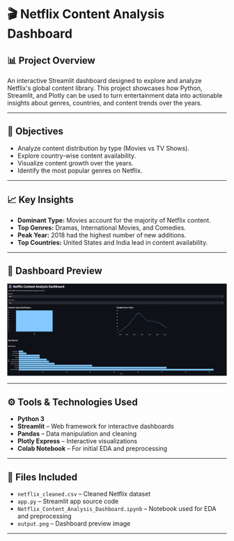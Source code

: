 # 🎬 Netflix Content Analysis Dashboard
## 📊 Project Overview

An interactive Streamlit dashboard designed to explore and analyze Netflix's global content library. This project showcases how Python, Streamlit, and Plotly can be used to turn entertainment data into actionable insights about genres, countries, and content trends over the years.

---

## 🎯 Objectives

- Analyze content distribution by type (Movies vs TV Shows).
- Explore country-wise content availability.
- Visualize content growth over the years.
- Identify the most popular genres on Netflix.

---

## 📈 Key Insights

- **Dominant Type:** Movies account for the majority of Netflix content.
- **Top Genres:** Dramas, International Movies, and Comedies.
- **Peak Year:** 2018 had the highest number of new additions.
- **Top Countries:** United States and India lead in content availability.

---

## 📂 Dashboard Preview

![Netflix Dashboard](output.png) <!-- Replace with actual path if hosted -->

---

## ⚙️ Tools & Technologies Used

- **Python 3**
- **Streamlit** – Web framework for interactive dashboards
- **Pandas** – Data manipulation and cleaning
- **Plotly Express** – Interactive visualizations
- **Colab Notebook** – For initial EDA and preprocessing

---

## 📁 Files Included

- `netflix_cleaned.csv` – Cleaned Netflix dataset
- `app.py` – Streamlit app source code
- `Netflix_Content_Analysis_Dashboard.ipynb` – Notebook used for EDA and preprocessing
- `output.png` – Dashboard preview image

---


